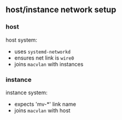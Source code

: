 
## host/instance network setup

### host

host system:
* uses `systemd-networkd`
* ensures net link is `wire0`
* joins `macvlan` with instances

### instance

instance system:
* expects 'mv-*' link name
* joins `macvlan` with host
